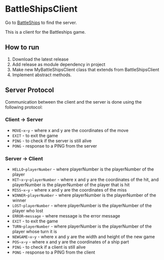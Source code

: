 # BattleShipsClient
Go to [BattleShips](https://github.com/AppleSaph/BattleShips) to find the server. 

This is a client for the Battleships game.

## How to run
1. Download the latest release
2. Add release as module dependency in project
3. Make new MyBattleShipsClient class that extends from BattleShipsClient
4. Implement abstract methods.

## Server Protocol
Communication between the client and the server is done using the following protocol:

### Client -> Server
* `MOVE~x~y` - where x and y are the coordinates of the move
* `EXIT` - to exit the game
* `PING` - to check if the server is still alive
* `PONG` - response to a PING from the server

### Server -> Client
* `HELLO~playerNumber` - where playerNumber is the playerNumber of the player
* `HIT~x~y~playerNumber` - where x and y are the coordinates of the hit, and playerNumber is the playerNumber of the player that is hit
* `MISS~x~y` - where x and y are the coordinates of the miss
* `WINNER~playerNumber` - where playerNumber is the playerNumber of the winner
* `LOST~playerNumber` - where playerNumber is the playerNumber of the player who lost
* `ERROR~message` - where message is the error message
* `EXIT` - to exit the game
* `TURN~playerNumber` - where playerNumber is the playerNumber of the player whose turn it is
* `NEWGAME~x~y` - where x and y are the width and height of the new game
* `POS~x~y` - where x and y are the coordinates of a ship part
* `PING` - to check if a client is still alive
* `PONG` - response to a PING from the client
